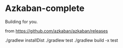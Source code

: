 # Azkaban-complete
Building for you.

from https://github.com/azkaban/azkaban/releases

./gradlew installDist
./gradlew test
./gradlew build -x test
